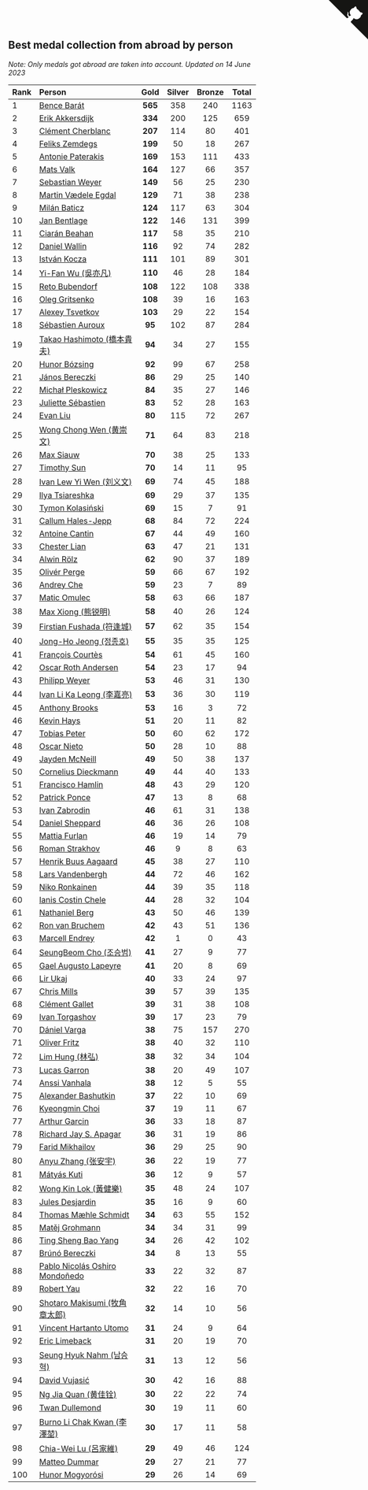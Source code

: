## Best medal collection from abroad by person

*Note: Only medals got abroad are taken into account.*
*Updated on 14 June 2023*

| Rank | Person | Gold | Silver | Bronze | Total |
| :--- | :--- | :--: | :--: | :--: | :--: |
| 1 | [Bence Barát](https://www.worldcubeassociation.org/persons/2008BARA01) | **565** | 358 | 240 | 1163 |
| 2 | [Erik Akkersdijk](https://www.worldcubeassociation.org/persons/2005AKKE01) | **334** | 200 | 125 | 659 |
| 3 | [Clément Cherblanc](https://www.worldcubeassociation.org/persons/2014CHER05) | **207** | 114 | 80 | 401 |
| 4 | [Feliks Zemdegs](https://www.worldcubeassociation.org/persons/2009ZEMD01) | **199** | 50 | 18 | 267 |
| 5 | [Antonie Paterakis](https://www.worldcubeassociation.org/persons/2012PATE01) | **169** | 153 | 111 | 433 |
| 6 | [Mats Valk](https://www.worldcubeassociation.org/persons/2007VALK01) | **164** | 127 | 66 | 357 |
| 7 | [Sebastian Weyer](https://www.worldcubeassociation.org/persons/2010WEYE02) | **149** | 56 | 25 | 230 |
| 8 | [Martin Vædele Egdal](https://www.worldcubeassociation.org/persons/2013EGDA02) | **129** | 71 | 38 | 238 |
| 9 | [Milán Baticz](https://www.worldcubeassociation.org/persons/2005BATI01) | **124** | 117 | 63 | 304 |
| 10 | [Jan Bentlage](https://www.worldcubeassociation.org/persons/2010BENT01) | **122** | 146 | 131 | 399 |
| 11 | [Ciarán Beahan](https://www.worldcubeassociation.org/persons/2012BEAH01) | **117** | 58 | 35 | 210 |
| 12 | [Daniel Wallin](https://www.worldcubeassociation.org/persons/2013WALL03) | **116** | 92 | 74 | 282 |
| 13 | [István Kocza](https://www.worldcubeassociation.org/persons/2005KOCZ01) | **111** | 101 | 89 | 301 |
| 14 | [Yi-Fan Wu (吳亦凡)](https://www.worldcubeassociation.org/persons/2010WUIF01) | **110** | 46 | 28 | 184 |
| 15 | [Reto Bubendorf](https://www.worldcubeassociation.org/persons/2012BUBE01) | **108** | 122 | 108 | 338 |
| 16 | [Oleg Gritsenko](https://www.worldcubeassociation.org/persons/2011GRIT01) | **108** | 39 | 16 | 163 |
| 17 | [Alexey Tsvetkov](https://www.worldcubeassociation.org/persons/2017TSVE02) | **103** | 29 | 22 | 154 |
| 18 | [Sébastien Auroux](https://www.worldcubeassociation.org/persons/2008AURO01) | **95** | 102 | 87 | 284 |
| 19 | [Takao Hashimoto (橋本貴夫)](https://www.worldcubeassociation.org/persons/2007HASH01) | **94** | 34 | 27 | 155 |
| 20 | [Hunor Bózsing](https://www.worldcubeassociation.org/persons/2009BOZS01) | **92** | 99 | 67 | 258 |
| 21 | [János Bereczki](https://www.worldcubeassociation.org/persons/2018BERE01) | **86** | 29 | 25 | 140 |
| 22 | [Michał Pleskowicz](https://www.worldcubeassociation.org/persons/2009PLES01) | **84** | 35 | 27 | 146 |
| 23 | [Juliette Sébastien](https://www.worldcubeassociation.org/persons/2014SEBA01) | **83** | 52 | 28 | 163 |
| 24 | [Evan Liu](https://www.worldcubeassociation.org/persons/2009LIUE01) | **80** | 115 | 72 | 267 |
| 25 | [Wong Chong Wen (黄崇文)](https://www.worldcubeassociation.org/persons/2014WENW01) | **71** | 64 | 83 | 218 |
| 26 | [Max Siauw](https://www.worldcubeassociation.org/persons/2017SIAU02) | **70** | 38 | 25 | 133 |
| 27 | [Timothy Sun](https://www.worldcubeassociation.org/persons/2007SUNT01) | **70** | 14 | 11 | 95 |
| 28 | [Ivan Lew Yi Wen (刘义文)](https://www.worldcubeassociation.org/persons/2012WENI01) | **69** | 74 | 45 | 188 |
| 29 | [Ilya Tsiareshka](https://www.worldcubeassociation.org/persons/2012TERE01) | **69** | 29 | 37 | 135 |
| 30 | [Tymon Kolasiński](https://www.worldcubeassociation.org/persons/2016KOLA02) | **69** | 15 | 7 | 91 |
| 31 | [Callum Hales-Jepp](https://www.worldcubeassociation.org/persons/2012HALE01) | **68** | 84 | 72 | 224 |
| 32 | [Antoine Cantin](https://www.worldcubeassociation.org/persons/2010CANT02) | **67** | 44 | 49 | 160 |
| 33 | [Chester Lian](https://www.worldcubeassociation.org/persons/2009LIAN03) | **63** | 47 | 21 | 131 |
| 34 | [Alwin Rölz](https://www.worldcubeassociation.org/persons/2016ROLZ01) | **62** | 90 | 37 | 189 |
| 35 | [Olivér Perge](https://www.worldcubeassociation.org/persons/2007PERG01) | **59** | 66 | 67 | 192 |
| 36 | [Andrey Che](https://www.worldcubeassociation.org/persons/2015CHEA01) | **59** | 23 | 7 | 89 |
| 37 | [Matic Omulec](https://www.worldcubeassociation.org/persons/2010OMUL02) | **58** | 63 | 66 | 187 |
| 38 | [Max Xiong (熊锐明)](https://www.worldcubeassociation.org/persons/2015XION03) | **58** | 40 | 26 | 124 |
| 39 | [Firstian Fushada (符逢城)](https://www.worldcubeassociation.org/persons/2015FUSH01) | **57** | 62 | 35 | 154 |
| 40 | [Jong-Ho Jeong (정종호)](https://www.worldcubeassociation.org/persons/2008JONG03) | **55** | 35 | 35 | 125 |
| 41 | [François Courtès](https://www.worldcubeassociation.org/persons/2008COUR01) | **54** | 61 | 45 | 160 |
| 42 | [Oscar Roth Andersen](https://www.worldcubeassociation.org/persons/2008ANDE02) | **54** | 23 | 17 | 94 |
| 43 | [Philipp Weyer](https://www.worldcubeassociation.org/persons/2010WEYE01) | **53** | 46 | 31 | 130 |
| 44 | [Ivan Li Ka Leong (李嘉亮)](https://www.worldcubeassociation.org/persons/2015LEON02) | **53** | 36 | 30 | 119 |
| 45 | [Anthony Brooks](https://www.worldcubeassociation.org/persons/2008SEAR01) | **53** | 16 | 3 | 72 |
| 46 | [Kevin Hays](https://www.worldcubeassociation.org/persons/2009HAYS01) | **51** | 20 | 11 | 82 |
| 47 | [Tobias Peter](https://www.worldcubeassociation.org/persons/2014PETE03) | **50** | 60 | 62 | 172 |
| 48 | [Oscar Nieto](https://www.worldcubeassociation.org/persons/2014NIET03) | **50** | 28 | 10 | 88 |
| 49 | [Jayden McNeill](https://www.worldcubeassociation.org/persons/2012MCNE01) | **49** | 50 | 38 | 137 |
| 50 | [Cornelius Dieckmann](https://www.worldcubeassociation.org/persons/2009DIEC01) | **49** | 44 | 40 | 133 |
| 51 | [Francisco Hamlin](https://www.worldcubeassociation.org/persons/2012HAML01) | **48** | 43 | 29 | 120 |
| 52 | [Patrick Ponce](https://www.worldcubeassociation.org/persons/2012PONC02) | **47** | 13 | 8 | 68 |
| 53 | [Ivan Zabrodin](https://www.worldcubeassociation.org/persons/2012ZABR01) | **46** | 61 | 31 | 138 |
| 54 | [Daniel Sheppard](https://www.worldcubeassociation.org/persons/2009SHEP01) | **46** | 36 | 26 | 108 |
| 55 | [Mattia Furlan](https://www.worldcubeassociation.org/persons/2013FURL01) | **46** | 19 | 14 | 79 |
| 56 | [Roman Strakhov](https://www.worldcubeassociation.org/persons/2012STRA02) | **46** | 9 | 8 | 63 |
| 57 | [Henrik Buus Aagaard](https://www.worldcubeassociation.org/persons/2006BUUS01) | **45** | 38 | 27 | 110 |
| 58 | [Lars Vandenbergh](https://www.worldcubeassociation.org/persons/2003VAND01) | **44** | 72 | 46 | 162 |
| 59 | [Niko Ronkainen](https://www.worldcubeassociation.org/persons/2010RONK01) | **44** | 39 | 35 | 118 |
| 60 | [Ianis Costin Chele](https://www.worldcubeassociation.org/persons/2021CHEL01) | **44** | 28 | 32 | 104 |
| 61 | [Nathaniel Berg](https://www.worldcubeassociation.org/persons/2012BERG04) | **43** | 50 | 46 | 139 |
| 62 | [Ron van Bruchem](https://www.worldcubeassociation.org/persons/2003BRUC01) | **42** | 43 | 51 | 136 |
| 63 | [Marcell Endrey](https://www.worldcubeassociation.org/persons/2007ENDR01) | **42** | 1 | 0 | 43 |
| 64 | [SeungBeom Cho (조승범)](https://www.worldcubeassociation.org/persons/2012CHOS01) | **41** | 27 | 9 | 77 |
| 65 | [Gael Augusto Lapeyre](https://www.worldcubeassociation.org/persons/2018LAPE01) | **41** | 20 | 8 | 69 |
| 66 | [Lir Ukaj](https://www.worldcubeassociation.org/persons/2016UKAJ01) | **40** | 33 | 24 | 97 |
| 67 | [Chris Mills](https://www.worldcubeassociation.org/persons/2014MILL04) | **39** | 57 | 39 | 135 |
| 68 | [Clément Gallet](https://www.worldcubeassociation.org/persons/2004GALL02) | **39** | 31 | 38 | 108 |
| 69 | [Ivan Torgashov](https://www.worldcubeassociation.org/persons/2011TORG01) | **39** | 17 | 23 | 79 |
| 70 | [Dániel Varga](https://www.worldcubeassociation.org/persons/2008VARG01) | **38** | 75 | 157 | 270 |
| 71 | [Oliver Fritz](https://www.worldcubeassociation.org/persons/2014FRIT02) | **38** | 40 | 32 | 110 |
| 72 | [Lim Hung (林弘)](https://www.worldcubeassociation.org/persons/2016HUNG08) | **38** | 32 | 34 | 104 |
| 73 | [Lucas Garron](https://www.worldcubeassociation.org/persons/2006GARR01) | **38** | 20 | 49 | 107 |
| 74 | [Anssi Vanhala](https://www.worldcubeassociation.org/persons/2005VANH01) | **38** | 12 | 5 | 55 |
| 75 | [Alexander Bashutkin](https://www.worldcubeassociation.org/persons/2017BASH04) | **37** | 22 | 10 | 69 |
| 76 | [Kyeongmin Choi](https://www.worldcubeassociation.org/persons/2017CHOI07) | **37** | 19 | 11 | 67 |
| 77 | [Arthur Garcin](https://www.worldcubeassociation.org/persons/2014GARC27) | **36** | 33 | 18 | 87 |
| 78 | [Richard Jay S. Apagar](https://www.worldcubeassociation.org/persons/2010APAG01) | **36** | 31 | 19 | 86 |
| 79 | [Farid Mikhailov](https://www.worldcubeassociation.org/persons/2015MIKH04) | **36** | 29 | 25 | 90 |
| 80 | [Anyu Zhang (张安宇)](https://www.worldcubeassociation.org/persons/2012ZHAN08) | **36** | 22 | 19 | 77 |
| 81 | [Mátyás Kuti](https://www.worldcubeassociation.org/persons/2006KUTI01) | **36** | 12 | 9 | 57 |
| 82 | [Wong Kin Lok (黃健樂)](https://www.worldcubeassociation.org/persons/2014LOKW01) | **35** | 48 | 24 | 107 |
| 83 | [Jules Desjardin](https://www.worldcubeassociation.org/persons/2010DESJ01) | **35** | 16 | 9 | 60 |
| 84 | [Thomas Mæhle Schmidt](https://www.worldcubeassociation.org/persons/2013SCHM02) | **34** | 63 | 55 | 152 |
| 85 | [Matěj Grohmann](https://www.worldcubeassociation.org/persons/2015GROH02) | **34** | 34 | 31 | 99 |
| 86 | [Ting Sheng Bao Yang](https://www.worldcubeassociation.org/persons/2008BAOY01) | **34** | 26 | 42 | 102 |
| 87 | [Brúnó Bereczki](https://www.worldcubeassociation.org/persons/2008BERE01) | **34** | 8 | 13 | 55 |
| 88 | [Pablo Nicolás Oshiro Mondoñedo](https://www.worldcubeassociation.org/persons/2010MOND01) | **33** | 22 | 32 | 87 |
| 89 | [Robert Yau](https://www.worldcubeassociation.org/persons/2009YAUR01) | **32** | 22 | 16 | 70 |
| 90 | [Shotaro Makisumi (牧角章太郎)](https://www.worldcubeassociation.org/persons/2003MAKI01) | **32** | 14 | 10 | 56 |
| 91 | [Vincent Hartanto Utomo](https://www.worldcubeassociation.org/persons/2010UTOM01) | **31** | 24 | 9 | 64 |
| 92 | [Eric Limeback](https://www.worldcubeassociation.org/persons/2007LIME01) | **31** | 20 | 19 | 70 |
| 93 | [Seung Hyuk Nahm (남승혁)](https://www.worldcubeassociation.org/persons/2013NAHM01) | **31** | 13 | 12 | 56 |
| 94 | [David Vujasić](https://www.worldcubeassociation.org/persons/2015VUJA01) | **30** | 42 | 16 | 88 |
| 95 | [Ng Jia Quan (黄佳铨)](https://www.worldcubeassociation.org/persons/2015QUAN03) | **30** | 22 | 22 | 74 |
| 96 | [Twan Dullemond](https://www.worldcubeassociation.org/persons/2018DULL01) | **30** | 19 | 11 | 60 |
| 97 | [Burno Li Chak Kwan (李澤堃)](https://www.worldcubeassociation.org/persons/2017KWAN05) | **30** | 17 | 11 | 58 |
| 98 | [Chia-Wei Lu (呂家維)](https://www.worldcubeassociation.org/persons/2007LUCH01) | **29** | 49 | 46 | 124 |
| 99 | [Matteo Dummar](https://www.worldcubeassociation.org/persons/2017DUMM01) | **29** | 27 | 21 | 77 |
| 100 | [Hunor Mogyorósi](https://www.worldcubeassociation.org/persons/2015MOGY01) | **29** | 26 | 14 | 69 |


<a href="https://github.com/JustinTimeCuber/wca_statistics" class="github-corner" aria-label="View source on Github"><svg width="80" height="80" viewBox="0 0 250 250" style="fill:#151513; color:#fff; position: absolute; top: 0; border: 0; right: 0;" aria-hidden="true"><path d="M0,0 L115,115 L130,115 L142,142 L250,250 L250,0 Z"></path><path d="M128.3,109.0 C113.8,99.7 119.0,89.6 119.0,89.6 C122.0,82.7 120.5,78.6 120.5,78.6 C119.2,72.0 123.4,76.3 123.4,76.3 C127.3,80.9 125.5,87.3 125.5,87.3 C122.9,97.6 130.6,101.9 134.4,103.2" fill="currentColor" style="transform-origin: 130px 106px;" class="octo-arm"></path><path d="M115.0,115.0 C114.9,115.1 118.7,116.5 119.8,115.4 L133.7,101.6 C136.9,99.2 139.9,98.4 142.2,98.6 C133.8,88.0 127.5,74.4 143.8,58.0 C148.5,53.4 154.0,51.2 159.7,51.0 C160.3,49.4 163.2,43.6 171.4,40.1 C171.4,40.1 176.1,42.5 178.8,56.2 C183.1,58.6 187.2,61.8 190.9,65.4 C194.5,69.0 197.7,73.2 200.1,77.6 C213.8,80.2 216.3,84.9 216.3,84.9 C212.7,93.1 206.9,96.0 205.4,96.6 C205.1,102.4 203.0,107.8 198.3,112.5 C181.9,128.9 168.3,122.5 157.7,114.1 C157.9,116.9 156.7,120.9 152.7,124.9 L141.0,136.5 C139.8,137.7 141.6,141.9 141.8,141.8 Z" fill="currentColor" class="octo-body"></path></svg></a><style>.github-corner:hover .octo-arm{animation:octocat-wave 560ms ease-in-out}@keyframes octocat-wave{0%,100%{transform:rotate(0)}20%,60%{transform:rotate(-25deg)}40%,80%{transform:rotate(10deg)}}@media (max-width:500px){.github-corner:hover .octo-arm{animation:none}.github-corner .octo-arm{animation:octocat-wave 560ms ease-in-out}}</style>
